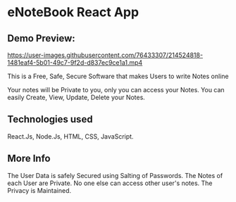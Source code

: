 # eNoteBook React App

## Demo Preview:

https://user-images.githubusercontent.com/76433307/214524818-1481eaf4-5b01-49c7-9f2d-d837ec9ce1a1.mp4



This is a Free, Safe, Secure Software that makes Users to write Notes online

Your notes will be Private to you, only you can access your Notes. You can easily Create, View, Update, Delete your Notes.

## Technologies used

  React.Js, Node.Js, HTML, CSS, JavaScript.

## More Info
The User Data is safely Secured using Salting of Passwords. 
The Notes of each User are Private. No one else can access other user's notes. The Privacy is Maintained.
